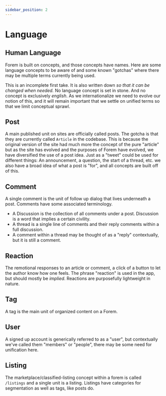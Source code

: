 ```yaml
---
sidebar_position: 2
---
```


# Language

## Human Language

Forem is built on concepts, and those concepts have names. Here are some language concepts to be aware of and some known "gotchas" where there may be multiple terms currently being used.

This is an incomplete first take. It is also written down _so that it can be changed when needed._ No language concept is set in stone. And no concept is exclusively _english_. As we internationalize we need to evolve our notion of this, and it will remain important that we settle on unified terms so that we limit conceptual sprawl.

## Post

A main published unit on sites are officially called posts. The gotcha is that they are currently called `Article` in the codebase. This is because the original version of the site had much more the concept of the pure "article" but as the site has evolved and the purposes of Forem have evolved, we have diversified the use of a post idea. Just as a "tweet" could be used for different things: An announcement, a question, the start of a thread, etc. we also have a broad idea of what a post is "for", and all concepts are built off of this.

## Comment

A single comment is the unit of follow up dialog that lives underneath a post. Comments have some associated terminology.

- A Discussion is the collection of all comments under a post. Discussion is a word that implies a certain civility.
- A thread is a single line of comments and their reply comments within a full discussion.
- A comment within a thread may be thought of as a "reply" contextually, but it is still a comment.

## Reaction

The remotional responses to an article or comment, a click of a button to let the author know how one feels. The phrase "reaction" is used in the app, but should mostly be _implied_. Reactions are purposefully lightweight in nature.

## Tag

A tag is the main unit of organized content on a Forem.

## User

A signed up account is generically referred to as a "user", but contextually we've called them "members" or "people", there may be some need for unification here.

## Listing

The marketplace/classified-listing concept within a forem is called `/listings` and a single unit is a listing. Listings have categories for segmentation as well as tags, like posts do.
